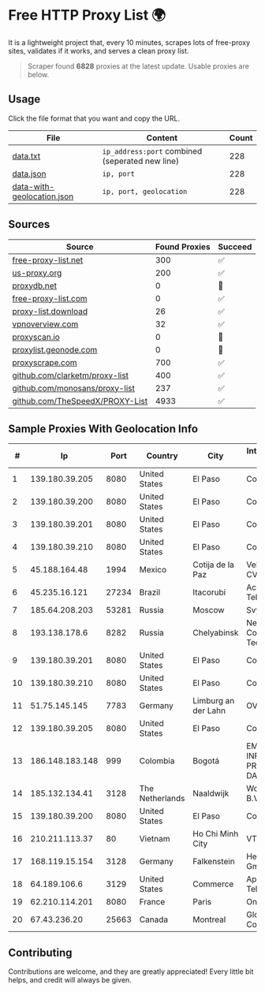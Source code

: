 
# Free HTTP Proxy List 🌍

It is a lightweight project that, every 10 minutes, scrapes lots of free-proxy sites, validates if it works, and serves a clean proxy list.


> Scraper found **6828** proxies at the latest update. Usable proxies are below.

## Usage

Click the file format that you want and copy the URL.


|File|Content|Count|
|----|-------|-----|
|[data.txt](https://raw.githubusercontent.com/themiralay/Proxy-List-World/master/data.txt)|`ip_address:port` combined (seperated new line)|228|
|[data.json](https://raw.githubusercontent.com/themiralay/Proxy-List-World/master/data.json)|`ip, port`|228|
|[data-with-geolocation.json](https://raw.githubusercontent.com/themiralay/Proxy-List-World/master/data-with-geolocation.json)|`ip, port, geolocation`|228|

## Sources

|Source|Found Proxies|Succeed|
|------|-------------|-------|
|[free-proxy-list.net](https://free-proxy-list.net)|300|✅|
|[us-proxy.org](https://www.us-proxy.org)|200|✅|
|[proxydb.net](http://proxydb.net)|0|🚫|
|[free-proxy-list.com](https://free-proxy-list.com/?page=&port=&type%5B%5D=http&type%5B%5D=https&up_time=0&search=Search)|0|✅|
|[proxy-list.download](https://www.proxy-list.download/HTTP)|26|✅|
|[vpnoverview.com](https://vpnoverview.com/privacy/anonymous-browsing/free-proxy-servers)|32|✅|
|[proxyscan.io](https://www.proxyscan.io)|0|🚫|
|[proxylist.geonode.com](https://proxylist.geonode.com/api/proxy-list?limit=300&page=1&sort_by=lastChecked&sort_type=desc&protocols=http,https)|0|🚫|
|[proxyscrape.com](https://api.proxyscrape.com/v2/?request=displayproxies&protocol=http&timeout=10000&country=all&ssl=all&anonymity=all)|700|✅|
|[github.com/clarketm/proxy-list](https://raw.githubusercontent.com/clarketm/proxy-list/master/proxy-list-raw.txt)|400|✅|
|[github.com/monosans/proxy-list](https://raw.githubusercontent.com/monosans/proxy-list/main/proxies/http.txt)|237|✅|
|[github.com/TheSpeedX/PROXY-List](https://raw.githubusercontent.com/TheSpeedX/PROXY-List/master/http.txt)|4933|✅|


## Sample Proxies With Geolocation Info

|#|Ip|Port|Country|City|Internet Service Provider|
|-|--|----|-------|----|-------------------------|
|1|139.180.39.205|8080|United States|El Paso|Conterra|
|2|139.180.39.200|8080|United States|El Paso|Conterra|
|3|139.180.39.201|8080|United States|El Paso|Conterra|
|4|139.180.39.210|8080|United States|El Paso|Conterra|
|5|45.188.164.48|1994|Mexico|Cotija de la Paz|Velocom SA De CV|
|6|45.235.16.121|27234|Brazil|Itacorubi|Acessoline Telecom|
|7|185.64.208.203|53281|Russia|Moscow|Svyazist LLC|
|8|193.138.178.6|8282|Russia|Chelyabinsk|New Communication Technologies|
|9|139.180.39.201|8080|United States|El Paso|Conterra|
|10|139.180.39.210|8080|United States|El Paso|Conterra|
|11|51.75.145.145|7783|Germany|Limburg an der Lahn|OVH SAS|
|12|139.180.39.205|8080|United States|El Paso|Conterra|
|13|186.148.183.148|999|Colombia|Bogotá|EMP. DE TEC. E INF. DA PREVIDENCIA - DATAPREV|
|14|185.132.134.41|3128|The Netherlands|Naaldwijk|WorldStream B.V.|
|15|139.180.39.200|8080|United States|El Paso|Conterra|
|16|210.211.113.37|80|Vietnam|Ho Chi Minh City|VTDC|
|17|168.119.15.154|3128|Germany|Falkenstein|Hetzner Online GmbH|
|18|64.189.106.6|3129|United States|Commerce|Apogee Telecom Inc.|
|19|62.210.114.201|8080|France|Paris|Online SAS|
|20|67.43.236.20|25663|Canada|Montreal|GloboTech Communications|



## Contributing

Contributions are welcome, and they are greatly appreciated! Every
little bit helps, and credit will always be given.

